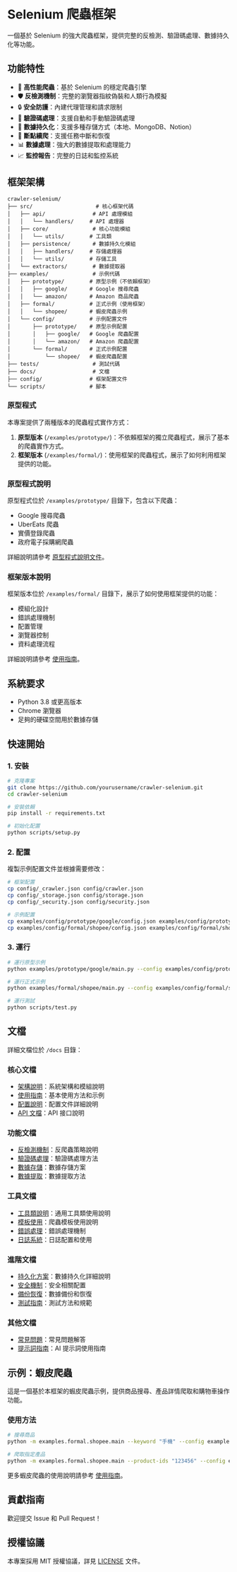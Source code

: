 # Selenium 爬蟲框架

一個基於 Selenium 的強大爬蟲框架，提供完整的反檢測、驗證碼處理、數據持久化等功能。

## 功能特性

- 🚀 **高性能爬蟲**：基於 Selenium 的穩定爬蟲引擎
- 🛡️ **反檢測機制**：完整的瀏覽器指紋偽裝和人類行為模擬
- 🔒 **安全防護**：內建代理管理和請求限制
- 📝 **驗證碼處理**：支援自動和手動驗證碼處理
- 💾 **數據持久化**：支援多種存儲方式（本地、MongoDB、Notion）
- 🔄 **斷點續爬**：支援任務中斷和恢復
- 📊 **數據處理**：強大的數據提取和處理能力
- 📈 **監控報告**：完整的日誌和監控系統

## 框架架構

```
crawler-selenium/
├── src/                    # 核心框架代碼
│   ├── api/               # API 處理模組
│   │   └── handlers/     # API 處理器
│   ├── core/              # 核心功能模組
│   │   └── utils/        # 工具類
│   ├── persistence/       # 數據持久化模組
│   │   ├── handlers/     # 存儲處理器
│   │   └── utils/        # 存儲工具
│   └── extractors/        # 數據提取器
├── examples/              # 示例代碼
│   ├── prototype/        # 原型示例（不依賴框架）
│   │   ├── google/       # Google 搜尋爬蟲
│   │   └── amazon/       # Amazon 商品爬蟲
│   ├── formal/           # 正式示例（使用框架）
│   │   └── shopee/       # 蝦皮爬蟲示例
│   └── config/           # 示例配置文件
│       ├── prototype/    # 原型示例配置
│       │   ├── google/   # Google 爬蟲配置
│       │   └── amazon/   # Amazon 爬蟲配置
│       └── formal/       # 正式示例配置
│           └── shopee/   # 蝦皮爬蟲配置
├── tests/                 # 測試代碼
├── docs/                  # 文檔
├── config/               # 框架配置文件
└── scripts/              # 腳本
```

### 原型程式

本專案提供了兩種版本的爬蟲程式實作方式：

1. **原型版本** (`/examples/prototype/`)：不依賴框架的獨立爬蟲程式，展示了基本的爬蟲實作方式。
2. **框架版本** (`/examples/formal/`)：使用框架的爬蟲程式，展示了如何利用框架提供的功能。

### 原型程式說明

原型程式位於 `/examples/prototype/` 目錄下，包含以下爬蟲：

- Google 搜尋爬蟲
- UberEats 爬蟲
- 實價登錄爬蟲
- 政府電子採購網爬蟲

詳細說明請參考 [原型程式說明文件](/docs/prototype.md)。

### 框架版本說明

框架版本位於 `/examples/formal/` 目錄下，展示了如何使用框架提供的功能：

- 模組化設計
- 錯誤處理機制
- 配置管理
- 瀏覽器控制
- 資料處理流程

詳細說明請參考 [使用指南](/docs/guide.md)。

## 系統要求

- Python 3.8 或更高版本
- Chrome 瀏覽器
- 足夠的硬碟空間用於數據存儲

## 快速開始

### 1. 安裝

```bash
# 克隆專案
git clone https://github.com/yourusername/crawler-selenium.git
cd crawler-selenium

# 安裝依賴
pip install -r requirements.txt

# 初始化配置
python scripts/setup.py
```

### 2. 配置

複製示例配置文件並根據需要修改：

```bash
# 框架配置
cp config/_crawler.json config/crawler.json
cp config/_storage.json config/storage.json
cp config/_security.json config/security.json

# 示例配置
cp examples/config/prototype/google/config.json examples/config/prototype/google/my_config.json
cp examples/config/formal/shopee/config.json examples/config/formal/shopee/my_config.json
```

### 3. 運行

```bash
# 運行原型示例
python examples/prototype/google/main.py --config examples/config/prototype/google/my_config.json

# 運行正式示例
python examples/formal/shopee/main.py --config examples/config/formal/shopee/my_config.json

# 運行測試
python scripts/test.py
```

## 文檔

詳細文檔位於 `/docs` 目錄：

### 核心文檔
- [架構說明](docs/architecture.md)：系統架構和模組說明
- [使用指南](docs/guide.md)：基本使用方法和示例
- [配置說明](docs/config.md)：配置文件詳細說明
- [API 文檔](docs/api.md)：API 接口說明

### 功能文檔
- [反檢測機制](docs/anti_detection.md)：反爬蟲策略說明
- [驗證碼處理](docs/captcha.md)：驗證碼處理方法
- [數據存儲](docs/storage.md)：數據存儲方案
- [數據提取](docs/extractors.md)：數據提取方法

### 工具文檔
- [工具類說明](docs/utils.md)：通用工具類使用說明
- [模板使用](docs/templates.md)：爬蟲模板使用說明
- [錯誤處理](docs/error.md)：錯誤處理機制
- [日誌系統](docs/logging.md)：日誌配置和使用

### 進階文檔
- [持久化方案](docs/persistence.md)：數據持久化詳細說明
- [安全機制](docs/security.md)：安全相關配置
- [備份恢復](docs/backup.md)：數據備份和恢復
- [測試指南](docs/testing.md)：測試方法和規範

### 其他文檔
- [常見問題](docs/faq.md)：常見問題解答
- [提示詞指南](docs/prompt.md)：AI 提示詞使用指南

## 示例：蝦皮爬蟲

這是一個基於本框架的蝦皮爬蟲示例，提供商品搜尋、產品詳情爬取和購物車操作功能。

### 使用方法

```bash
# 搜尋商品
python -m examples.formal.shopee.main --keyword "手機" --config examples/config/formal/shopee/my_config.json

# 爬取指定產品
python -m examples.formal.shopee.main --product-ids "123456" --config examples/config/formal/shopee/my_config.json
```

更多蝦皮爬蟲的使用說明請參考 [使用指南](docs/guide.md)。

## 貢獻指南

歡迎提交 Issue 和 Pull Request！

## 授權協議

本專案採用 MIT 授權協議，詳見 [LICENSE](LICENSE) 文件。